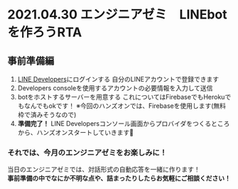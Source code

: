 # 2021.04.30 エンジニアゼミ　LINEbotを作ろうRTA

## 事前準備編

1. [LINE Developers](https://developers.line.biz/ja/)にログインする
   自分のLINEアカウントで登録できます
2. Developers consoleを使用するアカウントの必要情報を入力して送信
3. botをホストするサーバーを用意する
   これについてはFirebaseでもHerokuでもなんでもokです！
   ※今回のハンズオンでは、Firebaseを使用します(無料枠で済みそうなので)
4. **準備完了！**
   LINE Developersコンソール画面からプロバイダをつくるところから、ハンズオンスタートしていきます🐰



### それでは、今月のエンジニアゼミをお楽しみに！

当日のエンジニアゼミでは、対話形式の自動応答を一緒に作ります！  
**事前準備の中でなにか不明な点や、詰まったりしたらお気軽にご相談ください！**

